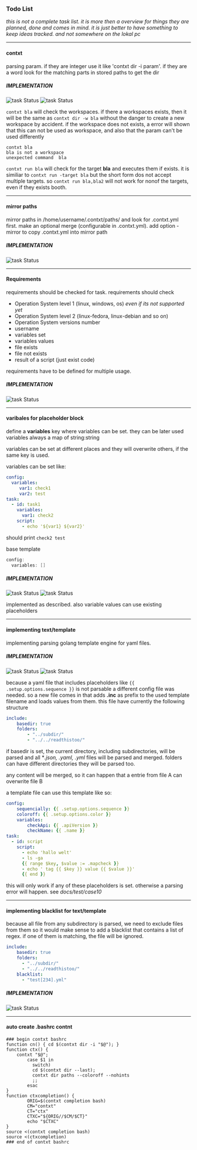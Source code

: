 ### Todo List

*this is not a complete task list. it is more then a overview for things they are planned, done and comes in mind.
it is just better to have something to keep ideas tracked. and not somewhere on the lokal pc*

---

#### contxt <some-param>
  
parsing param. if they are integer use it like 'contxt dir -i param'. if they are a word look for the matching parts in stored paths to get the dir

##### IMPLEMENTATION

![task Status](https://img.shields.io/badge/status-done-green)
![task Status](https://img.shields.io/badge/implemented-v0.0.2-blue)

`contxt bla` will check the workspaces. if there a workspaces exists, then it will be the same as `contxt dir -w bla`
without the danger to create a new workspace by accident.
if the workspace does not exists, a error will shown that this can not be used as workspace, and also that the param can't be used differently
````shell
contxt bla
bla is not a workspace
unexpected command  bla
````
`contxt run bla` will check for the target **bla** and executes them if exists. it is similiar to `contxt run -target bla` 
but the short form dos not accept multiple targets. so `contxt run bla,bla2` will not work for nonof the targets, even if they exists booth.

---

#### mirror paths

mirror paths in /home/username/.contxt/paths/ and look for .contxt.yml first. make an optional merge (configurable in .contxt.yml). add option -mirror to copy .contxt.yml into mirror path 
   
##### IMPLEMENTATION

![task Status](https://img.shields.io/badge/status-open-red)


 
----

#### Requirements

requirements should be checked for task. requirements should check
 - Operation System level 1 (linux, windows, os) *even if its not supported yet*
 - Operation System level 2 (linux-fedora, linux-debian and so on)
 - Operation System versions number
 - username
 - variables set
 - variables values
 - file exists
 - file not exists
 - result of a script (just exist code)

requirements have to be defined for multiple usage.

##### IMPLEMENTATION

![task Status](https://img.shields.io/badge/status-open-red)
  
---

#### varibales for placeholder block

define a **variables** key where variables can be set. they can be later used
variables always a map of string:string

variables can be set at different places and they will overwrite others, if the same key
is used.

variables can be set like:
````yaml
config:
  variables:
     var1: check1
     var2: test
task:
  - id: task1
    variables:
      var1: check2
    script:
      - echo '${var1} ${var2}'
````

should print `check2 test`

base template 
````go
config:
  variables: []
````

##### IMPLEMENTATION

![task Status](https://img.shields.io/badge/status-done-green)
![task Status](https://img.shields.io/badge/implemented-v0.0.2-blue)

 implemented as described. also variable values can use existing placeholders

---

#### implementing text/template

implementing parsing golang template engine for yaml files.

##### IMPLEMENTATION

![task Status](https://img.shields.io/badge/status-done-green)
![task Status](https://img.shields.io/badge/implemented-v0.0.2-blue)

because a yaml file that includes placeholders like `{{ .setup.options.sequence }}` is not parsable a different config file was needed.
so a new file comes in that adds **.inc** as prefix to the used template filename and loads values from them.
this file have currently the following structure

````yaml
include:
    basedir: true
    folders:
        - "../subdir/"
        - "../../readthistoo/"
````

if basedir is set, the current directory, including subdirectories, will be parsed and all **.json, *.yaml, .yml** files will  be parsed
and merged.
folders can have different directories they will be parsed too.

any content will be merged, so it can happen that a entrie from file A can overwrite file B

a template file can use this template like so:

````yaml
config:    
    sequencially: {{ .setup.options.sequence }}
    coloroff: {{ .setup.options.color }}
    variables: 
        checkApi: {{ .apiVersion }}
        checkName: {{ .name }}
task:
  - id: script
    script:
      - echo 'hallo welt'
      - ls -ga
      {{ range $key, $value := .mapcheck }}
      - echo ' tag {{ $key }} value {{ $value }}'
      {{ end }}
````

this will only work if any of these placeholders is set. otherwise a parsing error will happen.
see *docs/test/case10*

---

#### implementing blacklist for text/template 

because all file from any subdirectory is parsed, we need to exclude files from them
so it would make sense to add a blacklist that contains a list of regex.
if one of them is matching, the file will be ignored.

````yaml
include:
    basedir: true
    folders:
      - "../subdir/"
      - "../../readthistoo/"
    blacklist:
      - "test[234].yml"
````

##### IMPLEMENTATION

![task Status](https://img.shields.io/badge/status-open-red)

---

#### auto create .bashrc contnt

````shell
### begin contxt bashrc
function cn() { cd $(contxt dir -i "$@"); }
function ctx() {        
	contxt "$@";
        case $1 in
          switch)          
          cd $(contxt dir --last);
          contxt dir paths --coloroff --nohints
          ;;
        esac
}
function ctxcompletion() {        
        ORIG=$(contxt completion bash)
        CM="contxt"
        CT="ctx"
        CTXC="${ORIG//$CM/$CT}"
        echo "$CTXC"
}
source <(contxt completion bash)
source <(ctxcompletion)
### end of contxt bashrc
````